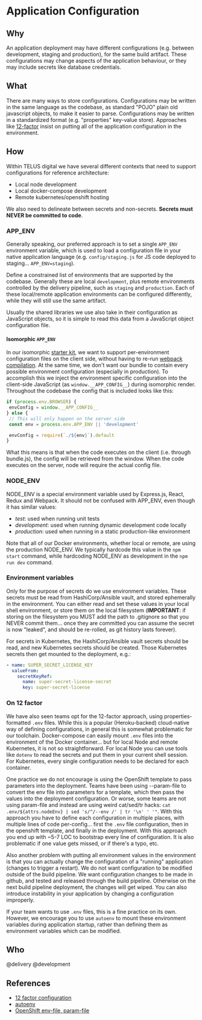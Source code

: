 # Application Configuration

## Why

An application deployment may have different configurations (e.g. between development, staging and production), for the same build artifact. These configurations may change aspects of the application behaviour, or they may include secrets like database credentials.

## What

There are many ways to store configurations. Configurations may be written in the same language as the codebase, as standard "POJO" plain old javascript objects, to make it easier to parse. Configurations may be written in a standardized format (e.g. "properties" key-value store). Approaches like [12-factor](https://12factor.net/config) insist on putting all of the application configuration in the environment.

## How

Within TELUS digital we have several different contexts that need to support configurations for reference architecture:

-   Local node development
-   Local docker-compose development
-   Remote kubernetes/openshift hosting

We also need to delineate between secrets and non-secrets. **Secrets must NEVER be committed to code**.

### APP_ENV

Generally speaking, our preferred approach is to set a single `APP_ENV` environment variable, which is used to load a configuration file in your native application language (e.g. `config/staging.js` for JS code deployed to staging... `APP_ENV=staging`).

Define a constrained list of environments that are supported by the codebase. Generally these are local `development`, plus remote environments controlled by the delivery pipeline, such as `staging` and `production`. Each of these local/remote application environments can be configured differently, while they will still use the same artifact.

Usually the shared libraries we use also take in their configuration as JavaScript objects, so it is simple to read this data from a JavaScript object configuration file.

#### Isomorphic `APP_ENV`

In our isomorphic [starter kit](starter-kits.md), we want to support per-environment configuration files on the client side, without having to re-run [webpack compilation](webpack.md#how). At the same time, we don't want our bundle to contain every possible environment configuration (especially in production). To accomplish this we inject the environment specific configuration into the client-side JavaScript (as `window.__APP_CONFIG__`) during isomorphic render. Throughout the codebase the config that is included looks like this:

```js
if (process.env.BROWSER) {
 envConfig = window.__APP_CONFIG__
} else {
 // This will only happen on the server side
 const env = process.env.APP_ENV || 'development'

 envConfig = require(`./${env}`).default
}
```

What this means is that when the code executes on the client (i.e. through bundle.js), the config will be retrieved from the window. When the code executes on the server, node will require the actual config file. 

### NODE_ENV

NODE_ENV is a special environment variable used by Express.js, React, Redux and Webpack. It should not be confused with APP_ENV, even though it has similar values:

-   *test*: used when running unit tests
-   *development*: used when running dynamic development code locally
-   *production*: used when running in a static production-like environment

Note that all of our Docker environments, whether local or remote, are using the production NODE_ENV. We typically hardcode this value in the `npm start` command, while hardcoding NODE_ENV as development in the `npm run dev` command.

### Environment variables

Only for the purpose of secrets do we use environment variables. These secrets must be read from HashiCorp/Ansible vault, and stored ephemerally in the environment. You can either read and set these values in your local shell environment, or store them on the local filesystem (**IMPORTANT**: if storing on the filesystem you MUST add the path to .gitignore so that you NEVER commit them... once they are committed you can assume the secret is now "leaked", and should be re-rolled, as git history lasts forever).

For secrets in Kubernetes, the HashiCorp/Ansible vault secrets should be read, and new Kubernetes secrets should be created. Those Kubernetes secrets then get mounted to the deployment, e.g.:

```yaml
- name: SUPER_SECRET_LICENSE_KEY
  valueFrom:
    secretKeyRef:
      name: super-secret-license-secret
      key: super-secret-license
```

### On 12 factor

We have also seen teams opt for the 12-factor approach, using properties-formatted `.env` files. While this is a popular (Heroku-backed) cloud-native way of defining configurations, in general this is somewhat problematic for our toolchain. Docker-compose can easily mount `.env` files into the environment of the Docker container... but for local Node and remote Kubernetes, it is not so straightforward. For local Node you can use tools like `dotenv` to read the secrets and put them in your current shell session. For Kubernetes, every single configuration needs to be declared for each container.

One practice we do not encourage is using the OpenShift template to pass parameters into the deployment. Teams have been using --param-file to convert the env file into parameters for a template, which then pass the values into the deployment configuration. Or worse, some teams are not using param-file and instead are using weird cat/sed/tr hacks: `cat .env/${attrs.nodeEnv} | sed 's/^/--env /' | tr '\n' ' '"`. With this approach you have to define each configuration in multiple places, with multiple lines of code per-config... first the `.env` file configuration, then in the openshift template, and finally in the deployment. With this approach you end up with ~5-7 LOC to bootstrap every line of configuration. It is also problematic if one value gets missed, or if there's a typo, etc.

Also another problem with putting all environment values in the environment is that you can actually change the configuration of a "running" application (changes to trigger a restart). We do not want configuration to be modified outside of the build pipeline. We want configuration changes to be made in github, and tested and released through the build pipeline. Otherwise on the next build pipeline deployment, the changes will get wiped. You can also introduce instability in your application by changing a configuration improperly.

If your team wants to use `.env` files, this is a fine practice on its own. However, we encourage you to use `autoenv` to mount these environment variables during application startup, rather than defining them as environment variables which can be modified.

## Who

@delivery @development

## References

-   [12 factor configuration](https://12factor.net/config)
-   [autoenv](https://github.com/ahmadnassri/autoenv)
-   [OpenShift env-file, param-file](https://github.com/openshift/origin/pull/12164)
```
